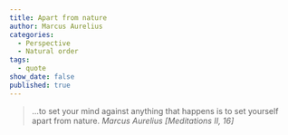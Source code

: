 ```yaml
---
title: Apart from nature
author: Marcus Aurelius
categories:
  - Perspective
  - Natural order
tags:
  - quote
show_date: false
published: true
---
```

>...to set your mind against anything that happens is to set yourself apart from nature.
> <cite>Marcus Aurelius [Meditations II, 16]</cite>
